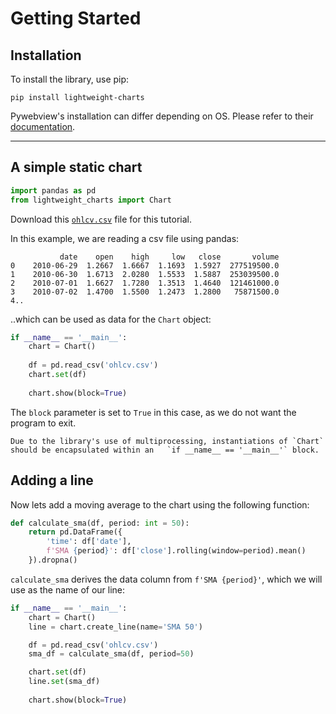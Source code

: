 # Getting Started

## Installation

To install the library, use pip:

```text
pip install lightweight-charts
```

Pywebview's installation can differ depending on OS. Please refer to their [documentation](https://pywebview.flowrl.com/guide/installation.html#installation).

___

## A simple static chart

```python
import pandas as pd
from lightweight_charts import Chart
```

Download this
[`ohlcv.csv`](../../../examples/1_setting_data/ohlcv.csv)
file for this tutorial.

In this example, we are reading a csv file using pandas:
```text
           date    open    high     low   close       volume
0    2010-06-29  1.2667  1.6667  1.1693  1.5927  277519500.0
1    2010-06-30  1.6713  2.0280  1.5533  1.5887  253039500.0
2    2010-07-01  1.6627  1.7280  1.3513  1.4640  121461000.0
3    2010-07-02  1.4700  1.5500  1.2473  1.2800   75871500.0
4..
```
..which can be used as data for the `Chart` object:


```python
if __name__ == '__main__':
    chart = Chart()
    
    df = pd.read_csv('ohlcv.csv')
    chart.set(df)
    
    chart.show(block=True)
```

The `block` parameter is set to `True` in this case, as we do not want the program to exit.

```{warning}
Due to the library's use of multiprocessing, instantiations of `Chart` should be encapsulated within an   `if __name__ == '__main__'` block.
```


## Adding a line

Now lets add a moving average to the chart using the following function: 
```python
def calculate_sma(df, period: int = 50):
    return pd.DataFrame({
        'time': df['date'],
        f'SMA {period}': df['close'].rolling(window=period).mean()
    }).dropna()
```

`calculate_sma` derives the data column from `f'SMA {period}'`, which we will use as the name of our line:

```python
if __name__ == '__main__':
    chart = Chart()
    line = chart.create_line(name='SMA 50')

    df = pd.read_csv('ohlcv.csv')
    sma_df = calculate_sma(df, period=50)

    chart.set(df)
    line.set(sma_df)
    
    chart.show(block=True)
```





